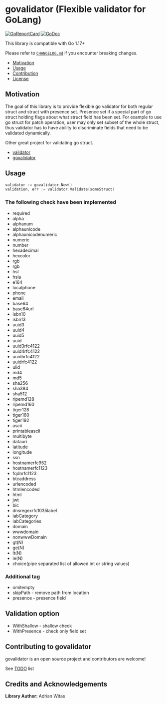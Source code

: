 # govalidator (Flexible validator for GoLang)

[![GoReportCard](https://goreportcard.com/badge/github.com/viant/godiff)](https://goreportcard.com/report/github.com/viant/godiff)
[![GoDoc](https://godoc.org/github.com/viant/godiff?status.svg)](https://godoc.org/github.com/viant/godiff)

This library is compatible with Go 1.17+

Please refer to [`CHANGELOG.md`](CHANGELOG.md) if you encounter breaking changes.

- [Motivation](#motivation)
- [Usage](#usage)
- [Contribution](#contributing-to-govalidator)
- [License](#license)

## Motivation

The goal of this library is to provide flexible go validator for both regular struct and struct with presence set.
Presence set if a special part of go struct holding flags about what struct field has been set.
For example to use go struct for patch operation, user may only set subset of the whole struct,
thus validator has to have ability to discriminate fields that need to be validated dynamically.

Other great project for validating go struct.

- [validator](https://github.com/asaskevich/govalidator)
- [govalidator](https://github.com/asaskevich/govalidator)


## Usage

```go
validator := govalidator.New()
validation, err := validator.Validate(someStruct)
```


### The following check have been implemented

- required
- alpha
- alphanum
- alphaunicode
- alphaunicodenumeric
- numeric
- number
- hexadecimal
- hexcolor
- rgb
- rgb
- hsl
- hsla
- e164
- localphone
- phone
- email
- base64
- base64url
- isbn10
- isbn13
- uuid3
- uuid4
- uuid5
- uuid
- uuid3rfc4122
- uuid4rfc4122
- uuid5rfc4122
- uuidrfc4122
- ulid
- md4
- md5
- sha256
- sha384
- sha512
- ripemd128
- ripemd160
- tiger128
- tiger160
- tiger192
- ascii
- printableascii
- multibyte
- datauri
- latitude
- longitude
- ssn
- hostnamerfc952
- hostnamerfc1123
- fqdnrfc1123
- btcaddress
- urlencoded
- htmlencoded
- html
- jwt
- bic
- dnsregexrfc1035label
- iabCategory
- iabCategories
- domain
- wwwdomain
- nonwwwDomain
- gt(N)
- ge(N)
- lt(N)
- le(N)
- choice(pipe separated list of allowed int or string values)

### Additional tag
- omitempty
- skipPath - remove path from location
- presence - presence field


## Validation option 
- WithShallow  - shallow check
- WithPresence - check only field set


## Contributing to govalidator

govalidator is an open source project and contributors are welcome!

See [TODO](TODO.md) list

## Credits and Acknowledgements

**Library Author:** Adrian Witas

